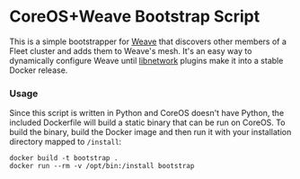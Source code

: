# CoreOS+Weave Bootstrap Script

This is a simple bootstrapper for [Weave](http://weave.works/) that discovers other members of a Fleet cluster and adds them to Weave's mesh.  It's an easy way to dynamically configure Weave until [libnetwork](https://github.com/docker/libnetwork) plugins make it into a stable Docker release.

### Usage

Since this script is written in Python and CoreOS doesn't have Python, the included Dockerfile will build a static binary that can be run on CoreOS.  To build the binary, build the Docker image and then run it with your installation directory mapped to `/install`:

```
docker build -t bootstrap .
docker run --rm -v /opt/bin:/install bootstrap
```
